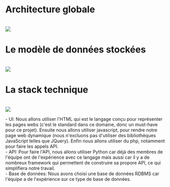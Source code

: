 <h1>Architecture globale</h1>
<br>
<img src="https://raw.githubusercontent.com/K0RBEY/tp-architecture-1/IA-AVENGERS/images/Capture%20d’écran%202020-12-04%20à%2017.31.58.png">
<h1>Le modèle de données stockées</h1>
<br>
<img src="https://raw.githubusercontent.com/K0RBEY/tp-architecture-1/IA-AVENGERS/images/Capture%20d’écran%202020-12-04%20à%2017.27.38.png">
<br>
<h1>La stack technique</h1>
<br>
<img src="https://raw.githubusercontent.com/K0RBEY/tp-architecture-1/IA-AVENGERS/images/Capture%20d’écran%202020-12-04%20à%2017.31.39.png">
<br>
<p>- UI: Nous allons utiliser l'HTML qui est le langage conçu pour représenter les pages webs (c'est le standard dans ce domaine, donc un must-have pour ce projet). Ensuite nous allons utiliser javascript, pour rendre notre page web dynamique (nous n'excluons pas d'utiliser des bibliothèques JavaScript telles que JQuery). Enfin nous allons utiliser du php, notamment pour faire les appels API.<br>
	- API: Pour faire l'API, nous allons utiliser Python car déjà des membres de l'équipe ont de l'expérience avec ce langage mais aussi car il y a de nombreux framework qui permettent de construire sa propore API, ce qui simplifiera notre travail.<br>
	- Base de données: Nous avons choisi une base de données RDBMS car l'équipe a de l'expérience sur ce type de base de données.</p>
<br>
